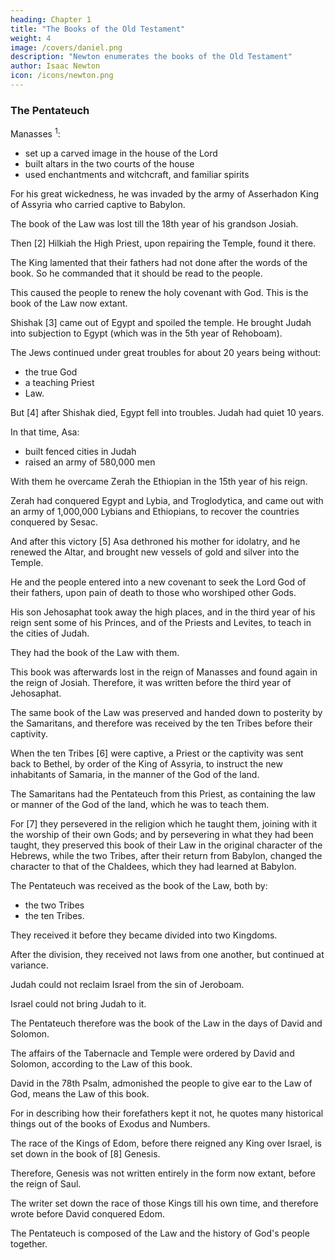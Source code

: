 ```yaml
---
heading: Chapter 1
title: "The Books of the Old Testament"
weight: 4
image: /covers/daniel.png
description: "Newton enumerates the books of the Old Testament"
author: Isaac Newton
icon: /icons/newton.png
---
```



### The Pentateuch

Manasses <sup>1</sup>:
- set up a carved image in the house of the Lord
- built altars in the two courts of the house
- used enchantments and witchcraft, and familiar spirits

For his great wickedness, he was invaded by the army of Asserhadon King of Assyria who carried captive to Babylon.

The book of the Law was lost till the 18th year of his grandson Josiah. 

Then [2] Hilkiah the High Priest, upon repairing the Temple, found it there. 

The King lamented that their fathers had not done after the words of the book. So he commanded that it should be read to the people. 

This caused the people to renew the holy covenant with God. This is the book of the Law now extant.

Shishak [3] came out of Egypt and spoiled the temple. He brought Judah into subjection to Egypt (which was in the 5th year of Rehoboam).

The Jews continued under great troubles for about 20 years being without:
- the true God
- a teaching Priest
- Law.

<!-- In those times there was no peace to him that went out, nor to him that came in, but great vexations were upon all the inhabitants of the countries, and nation was destroyed of nation, and city of city, for God did vex them with all adversity.  -->

But [4] after Shishak died, Egypt fell into troubles. Judah had quiet 10 years.

In that time, Asa:
- built fenced cities in Judah
- raised an army of 580,000 men

With them he overcame Zerah the Ethiopian in the 15th year of his reign.

Zerah had conquered Egypt and Lybia, and Troglodytica, and came out with an army of 1,000,000 Lybians and Ethiopians, to recover the countries conquered by Sesac. 

And after this victory [5] Asa dethroned his mother for idolatry, and he renewed the Altar, and brought new vessels of gold and silver into the Temple.

He and the people entered into a new covenant to seek the Lord God of their fathers, upon pain of death to those who worshiped other Gods.

His son Jehosaphat took away the high places, and in the third year of his reign sent some of his Princes, and of the Priests and Levites, to teach in the cities of Judah.

They had the book of the Law with them.

<!-- , and went about throughout all the cities of Judah, and taught the people.  -->

This book was afterwards lost in the reign of Manasses and found again in the reign of Josiah. Therefore, it was written before the third year of Jehosaphat.

The same book of the Law was preserved and handed down to posterity by the Samaritans, and therefore was received by the ten Tribes before their captivity.

When the ten Tribes [6] were captive, a Priest or the captivity was sent back to Bethel, by order of the King of Assyria, to instruct the new inhabitants of Samaria, in the manner of the God of the land.

The Samaritans had the Pentateuch from this Priest, as containing the law or manner of the God of the land, which he was to teach them. 

For [7] they persevered in the religion which he taught them, joining with it the worship of their own Gods; and by persevering in what they had been taught, they preserved this book of their Law in the original character of the Hebrews, while the two Tribes, after their return from Babylon, changed the character to that of the Chaldees, which they had learned at Babylon.

The Pentateuch was received as the book of the Law, both by:
- the two Tribes
- the ten Tribes.

They received it before they became divided into two Kingdoms.

After the division, they received not laws from one another, but continued at variance. 

Judah could not reclaim Israel from the sin of Jeroboam.

Israel could not bring Judah to it.

The Pentateuch therefore was the book of the Law in the days of David and Solomon.

The affairs of the Tabernacle and Temple were ordered by David and Solomon, according to the Law of this book.

David in the 78th Psalm, admonished the people to give ear to the Law of God, means the Law of this book.

For in describing how their forefathers kept it not, he quotes many historical things out of the books of Exodus and Numbers.

The race of the Kings of Edom, before there reigned any King over Israel, is set down in the book of [8] Genesis.

Therefore, Genesis was not written entirely in the form now extant, before the reign of Saul. 

The writer set down the race of those Kings till his own time, and therefore wrote before David conquered Edom. 

The Pentateuch is composed of the Law and the history of God's people together.



